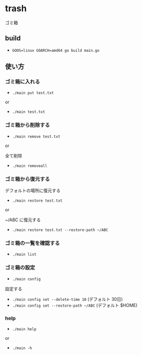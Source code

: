 # trash

ゴミ箱

## build

* `GOOS=linux GOARCH=amd64 go build main.go `

## 使い方

### ゴミ箱に入れる

* `./main put test.txt`

or

* `./main test.txt`

### ゴミ箱から削除する

* `./main remove test.txt`

or

全て削除
* `./main removeall`

### ゴミ箱から復元する

デフォルトの場所に復元する
* `./main restore test.txt`

or

~/ABC に復元する 
* `./main restore test.txt --restore-path ~/ABC`

### ゴミ箱の一覧を確認する

* `./main list`

### ゴミ箱の設定

* `./main config`

設定する
* `./main config set --delete-time 10` (デフォルト 30日)
* `./main config set --restore-path ~/ABC` (デフォルト $HOME)

### help
* `./main help`

or

* `./main -h`